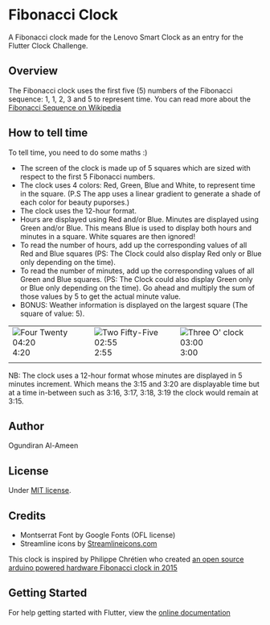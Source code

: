 # Fibonacci Clock

A Fibonacci clock made for the Lenovo Smart Clock as an entry for the Flutter Clock Challenge.

## Overview

The Fibonacci clock uses the first five (5) numbers of the Fibonacci sequence: 1, 1, 2, 3 and 5 to represent time.
You can read more about the [Fibonacci Sequence on Wikipedia](https://en.wikipedia.org/wiki/Fibonacci_number)


## How to tell time
To tell time, you need to do some maths :)

- The screen of the clock is made up of 5 squares which are sized with respect to the first 5 Fibonacci numbers.
- The clock uses 4 colors: Red, Green, Blue and White, to represent time in the square. (P.S The app uses a linear gradient to generate a shade of each color for beauty puporses.)
- The clock uses the 12-hour format.
- Hours are displayed using Red and/or Blue. Minutes are displayed using Green and/or Blue. This means Blue is used to display both hours and minutes in a square. White squares are then ignored!
- To read the number of hours, add up the corresponding values of all Red and Blue squares (PS: The Clock could also display Red only or Blue only depending on the time).
- To read the number of minutes, add up the corresponding values of all Green and Blue squares. (PS: The Clock could also display Green only or Blue only depending on the time). Go ahead and multiply the sum of those values by 5 to get the actual minute value.
- BONUS: Weather information is displayed on the largest square (The square of value: 5).

|   |   |   |
|---|---|---|
| ![Four Twenty 04:20](https://res.cloudinary.com/mentos/flutter-clock/4-20_sunny.png) 4:20 | ![Two Fifty-Five 02:55](https://res.cloudinary.com/mentos/flutter-clock/2-55_sunny.png) 2:55 | ![Three O' clock 03:00](https://res.cloudinary.com/mentos/flutter-clock/3-00_sunny.png) 3:00 |
|   |   |   |

NB: The clock uses a 12-hour format whose minutes are displayed in 5 minutes increment. Which means the 3:15 and 3:20 are displayable time but at a time in-between such as 3:16, 3:17, 3:18, 3:19 the clock would remain at 3:15.

## Author

Ogundiran Al-Ameen

## License

Under [MIT license](/fibonacci_clock/LICENSE).

## Credits

- Montserrat Font by Google Fonts (OFL license)
- Streamline icons by [Streamlineicons.com](https://app.streamlineicons.com/streamline-regular)

This clock is inspired by Philippe Chrétien who created [an open source arduino powered hardware Fibonacci clock in 2015](https://www.kickstarter.com/projects/basbrun/fibonacci-clock-an-open-source-clock-for-nerds-wit)

## Getting Started

For help getting started with Flutter, view the
[online documentation](https://flutter.dev/docs)
